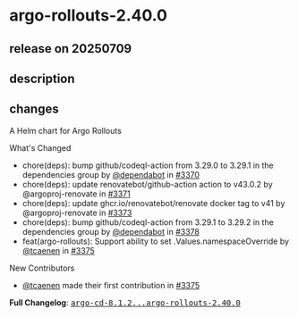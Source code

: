 # argo-rollouts-2.40.0

## release on 20250709
## description
## changes
A Helm chart for Argo Rollouts

What's Changed

* chore(deps): bump github/codeql-action from 3.29.0 to 3.29.1 in the dependencies group by <a class="user-mention notranslate" data-hovercard-type="organization" data-hovercard-url="/orgs/dependabot/hovercard" data-octo-click="hovercard-link-click" data-octo-dimensions="link_type:self" href="https://github.com/dependabot">@dependabot</a> in <a class="issue-link js-issue-link" data-error-text="Failed to load title" data-id="3184800762" data-permission-text="Title is private" data-url="https://github.com/argoproj/argo-helm/issues/3370" data-hovercard-type="pull_request" data-hovercard-url="/argoproj/argo-helm/pull/3370/hovercard" href="https://github.com/argoproj/argo-helm/pull/3370">#3370</a>
* chore(deps): update renovatebot/github-action action to v43.0.2 by @argoproj-renovate in <a class="issue-link js-issue-link" data-error-text="Failed to load title" data-id="3187161198" data-permission-text="Title is private" data-url="https://github.com/argoproj/argo-helm/issues/3371" data-hovercard-type="pull_request" data-hovercard-url="/argoproj/argo-helm/pull/3371/hovercard" href="https://github.com/argoproj/argo-helm/pull/3371">#3371</a>
* chore(deps): update ghcr.io/renovatebot/renovate docker tag to v41 by @argoproj-renovate in <a class="issue-link js-issue-link" data-error-text="Failed to load title" data-id="3190256522" data-permission-text="Title is private" data-url="https://github.com/argoproj/argo-helm/issues/3373" data-hovercard-type="pull_request" data-hovercard-url="/argoproj/argo-helm/pull/3373/hovercard" href="https://github.com/argoproj/argo-helm/pull/3373">#3373</a>
* chore(deps): bump github/codeql-action from 3.29.1 to 3.29.2 in the dependencies group by <a class="user-mention notranslate" data-hovercard-type="organization" data-hovercard-url="/orgs/dependabot/hovercard" data-octo-click="hovercard-link-click" data-octo-dimensions="link_type:self" href="https://github.com/dependabot">@dependabot</a> in <a class="issue-link js-issue-link" data-error-text="Failed to load title" data-id="3204670914" data-permission-text="Title is private" data-url="https://github.com/argoproj/argo-helm/issues/3378" data-hovercard-type="pull_request" data-hovercard-url="/argoproj/argo-helm/pull/3378/hovercard" href="https://github.com/argoproj/argo-helm/pull/3378">#3378</a>
* feat(argo-rollouts): Support ability to set .Values.namespaceOverride by <a class="user-mention notranslate" data-hovercard-type="user" data-hovercard-url="/users/tcaenen/hovercard" data-octo-click="hovercard-link-click" data-octo-dimensions="link_type:self" href="https://github.com/tcaenen">@tcaenen</a> in <a class="issue-link js-issue-link" data-error-text="Failed to load title" data-id="3196062332" data-permission-text="Title is private" data-url="https://github.com/argoproj/argo-helm/issues/3375" data-hovercard-type="pull_request" data-hovercard-url="/argoproj/argo-helm/pull/3375/hovercard" href="https://github.com/argoproj/argo-helm/pull/3375">#3375</a>

New Contributors

* <a class="user-mention notranslate" data-hovercard-type="user" data-hovercard-url="/users/tcaenen/hovercard" data-octo-click="hovercard-link-click" data-octo-dimensions="link_type:self" href="https://github.com/tcaenen">@tcaenen</a> made their first contribution in <a class="issue-link js-issue-link" data-error-text="Failed to load title" data-id="3196062332" data-permission-text="Title is private" data-url="https://github.com/argoproj/argo-helm/issues/3375" data-hovercard-type="pull_request" data-hovercard-url="/argoproj/argo-helm/pull/3375/hovercard" href="https://github.com/argoproj/argo-helm/pull/3375">#3375</a>

<strong>Full Changelog</strong>: <a class="commit-link" href="https://github.com/argoproj/argo-helm/compare/argo-cd-8.1.2...argo-rollouts-2.40.0"><tt>argo-cd-8.1.2...argo-rollouts-2.40.0</tt></a>


